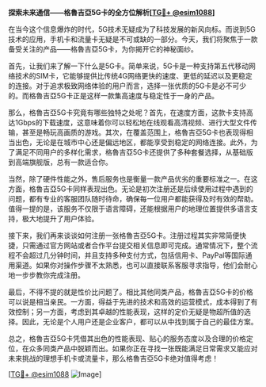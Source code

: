 **探索未来通信——格魯吉亞5G卡的全方位解析[[TG💪+ @esim1088](https://t.me/s/esim1088)]**

在当今这个信息爆炸的时代，5G技术无疑成为了科技发展的新风向标。而说到5G技术的应用，手机卡和流量卡无疑是不可或缺的一部分。今天，我们将聚焦于一款备受关注的产品——格魯吉亞5G卡，为你揭开它的神秘面纱。

首先，让我们来了解一下什么是5G卡。简单来说，5G卡是一种支持第五代移动网络技术的SIM卡，它能够提供比传统4G网络更快的速度、更低的延迟以及更稳定的连接。对于追求极致网络体验的用户而言，选择一张优质的5G卡是必不可少的。而格魯吉亞5G卡正是这样一款集高速度与稳定性于一身的产品。

那么，格魯吉亞5G卡究竟有哪些独特之处呢？首先，在速度方面，这款卡支持高达1Gbps的下载速度，这意味着你可以轻松地在线观看高清视频、进行大型文件传输，甚至是畅玩高画质的游戏。其次，在覆盖范围上，格魯吉亞5G卡也表现得相当出色，无论是在城市中心还是偏远地区，都能享受到稳定的网络连接。此外，为了满足不同用户的多样化需求，格魯吉亞5G卡还提供了多种套餐选择，从基础版到高端旗舰版，总有一款适合你。

当然，除了硬件性能之外，售后服务也是衡量一款产品优劣的重要标准之一。在这方面，格魯吉亞5G卡同样表现出色。无论是初次注册还是后续使用过程中遇到的问题，都有专业的客服团队随时待命，确保每一位用户都能获得及时有效的帮助。值得一提的是，该服务不仅限于语言障碍，还能根据用户的地理位置提供多语言支持，极大地提升了用户体验。

接下来，我们再来谈谈如何注册一张格魯吉亞5G卡。注册过程其实非常简便快捷，只需通过官方网站或者合作平台提交相关信息即可完成。通常情况下，整个流程不会超过几分钟时间，并且支持多种支付方式，包括信用卡、PayPal等国际通用渠道。如果你对操作步骤不太熟悉，也可以直接联系客服寻求指导，他们会耐心地一步步教你完成注册。

最后，不得不提的就是性价比问题了。相比其他同类产品，格魯吉亞5G卡的价格可以说是相当亲民。一方面，得益于先进的技术和高效的运营模式，成本得到了有效控制；另一方面，考虑到其卓越的性能表现，这样的定价无疑是物超所值的选择。因此，无论是个人用户还是企业客户，都可以从中找到属于自己的最佳方案。

总之，格魯吉亞5G卡凭借其出色的性能表现、贴心的服务态度以及合理的价格定位，在众多同类产品中脱颖而出。如果你正在寻找一张既能满足日常需求又能应对未来挑战的理想手机卡或流量卡，那么格魯吉亞5G卡绝对值得考虑！

[[TG💪+ @esim1088](https://t.me/s/esim1088) ![Image](https://i.postimg.cc/4NQfJmqS/Snipaste-2025-05-13-00-14-12.png)]